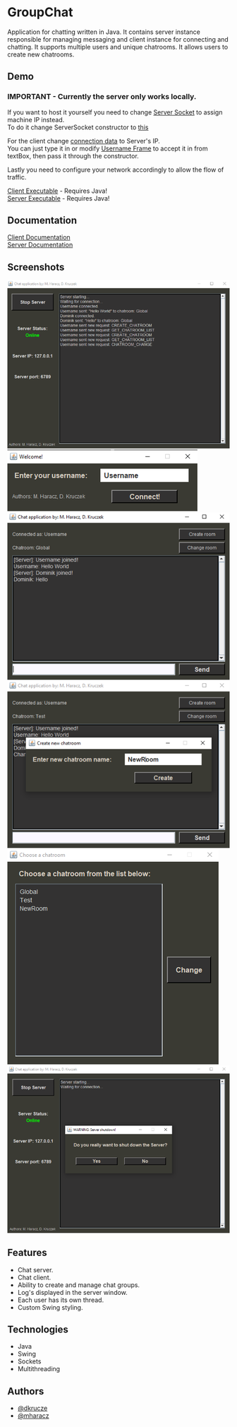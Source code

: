 # GroupChat

Application for chatting written in Java. It contains server instance responsible for managing messaging and client instance for connecting and chatting.
It supports multiple users and unique chatrooms. It allows users to create new chatrooms. 


## Demo

### IMPORTANT - Currently the server only works locally.
If you want to host it yourself you need to change [Server Socket](Server/src/MainApp.java#L38) to assign machine IP instead.\
To do it change ServerSocket constructor to [this](https://docs.oracle.com/javase/7/docs/api/java/net/ServerSocket.html#ServerSocket(int,%20int,%20java.net.InetAddress))

For the client change [connection data](Client/src/ChatWindow.java#L153) to Server's IP.\
You can just type it in or modify [Username Frame](Client/src/UsernameFrame.java) to accept it in from textBox, then pass it through the constructor.

Lastly you need to configure your network accordingly to allow the flow of traffic.

[Client Executable](Client/Client.jar) - Requires Java!\
[Server Executable](Server/Server.jar) - Requires Java!


## Documentation

[Client Documentation](Client/Documentation/)\
[Server Documentation](Server/Documentation/)

## Screenshots

![App Screenshot](Screenshots/ServerLog.png)
![App Screenshot](Screenshots/Username.png)
![App Screenshot](Screenshots/UserConnect.png)
![App Screenshot](Screenshots/ChatroomCreation.png)
![App Screenshot](Screenshots/ChatroomChange.png)
![App Screenshot](Screenshots/ServerShutdown.png)


## Features

- Chat server.
- Chat client.
- Ability to create and manage chat groups.
- Log's displayed in the server window.
- Each user has its own thread.
- Custom Swing styling.


## Technologies

- Java
- Swing
- Sockets
- Multithreading


## Authors

- [@dkrucze](https://github.com/TheKiromen)
- [@mharacz](https://github.com/mharacz)
